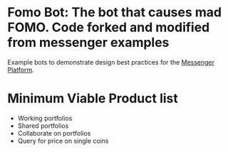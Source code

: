 # Fomo Bot: The bot that causes mad FOMO. Code forked and modified from messenger examples
Example bots to demonstrate design best practices for the [Messenger Platform](https://developers.facebook.com/docs/messenger-platform).

# Minimum Viable Product list
- Working portfolios
- Shared portfolios
- Collaborate on portfolios
- Query for price on single coins
